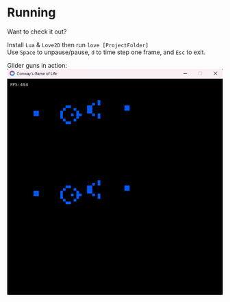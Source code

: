 # Running
Want to check it out?

Install `Lua` & `Love2D` then run `love [ProjectFolder]`\
Use `Space` to unpause/pause, `d` to time step one frame, and `Esc` to exit.

Glider guns in action:\
![Glider guns in Game of Life](/img/gol.gif)
